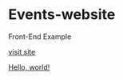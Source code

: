 # Events-website
Front-End Example 

[visit site](https://iva-yorgova.github.io/Events-website/)

<a href="https://iva-yorgova.github.io/Events-website/" target="_blank">Hello, world!</a>


